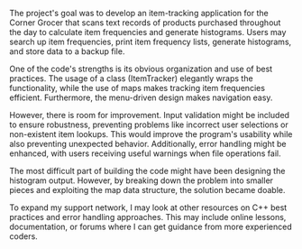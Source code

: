 The project's goal was to develop an item-tracking application for the Corner Grocer that scans text records of products purchased throughout the day to calculate item frequencies and generate histograms. Users may search up item frequencies, print item frequency lists, generate histograms, and store data to a backup file.

One of the code's strengths is its obvious organization and use of best practices. The usage of a class (ItemTracker) elegantly wraps the functionality, while the use of maps makes tracking item frequencies efficient. Furthermore, the menu-driven design makes navigation easy.

However, there is room for improvement. Input validation might be included to ensure robustness, preventing problems like incorrect user selections or non-existent item lookups. This would improve the program's usability while also preventing unexpected behavior. Additionally, error handling might be enhanced, with users receiving useful warnings when file operations fail.

The most difficult part of building the code might have been designing the histogram output. However, by breaking down the problem into smaller pieces and exploiting the map data structure, the solution became doable.

To expand my support network, I may look at other resources on C++ best practices and error handling approaches. This may include online lessons, documentation, or forums where I can get guidance from more experienced coders.
